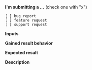 <!-- IF YOU DON'T FILL OUT THE FOLLOWING INFORMATION WE MIGHT CLOSE YOUR ISSUE WITHOUT INVESTIGATING -->

**I'm submitting a ...**  (check one with "x")
```
[ ] bug report
[ ] feature request
[ ] support request
```

**Inputs**





**Gained result behavior**
<!-- Describe how the bug manifests. -->





**Expected result**
<!-- Describe what the behavior would be without the bug. -->





**Description**
